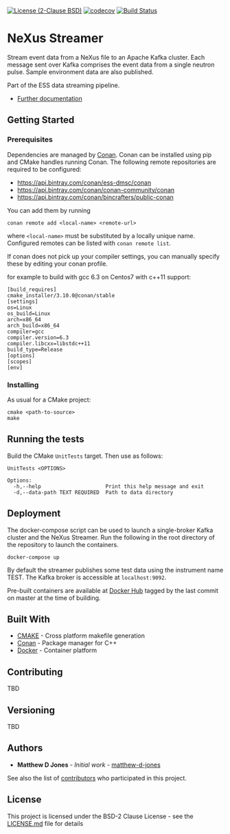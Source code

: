 [![License (2-Clause BSD)](https://img.shields.io/badge/license-BSD%202--Clause-blue.svg)](https://github.com/ess-dmsc/NeXus-Streamer/blob/master/LICENSE) [![codecov](https://codecov.io/gh/ess-dmsc/NeXus-Streamer/branch/master/graph/badge.svg)](https://codecov.io/gh/ess-dmsc/NeXus-Streamer) [![Build Status](https://jenkins.esss.dk/dm/job/ess-dmsc/job/NeXus-Streamer/job/master/badge/icon)](https://jenkins.esss.dk/dm/job/ess-dmsc/job/NeXus-Streamer/job/master/)

# NeXus Streamer
Stream event data from a NeXus file to an Apache Kafka cluster. Each message sent over Kafka comprises the event data from a single neutron pulse. Sample environment data are also published.

Part of the ESS data streaming pipeline.

- [Further documentation](documentation/README.md)

## Getting Started

### Prerequisites
Dependencies are managed by [Conan](https://conan.io/). Conan can be installed using pip and CMake handles running Conan.
The following remote repositories are required to be configured:

- https://api.bintray.com/conan/ess-dmsc/conan
- https://api.bintray.com/conan/conan-community/conan
- https://api.bintray.com/conan/bincrafters/public-conan

You can add them by running
```
conan remote add <local-name> <remote-url>
```
where `<local-name>` must be substituted by a locally unique name. Configured
remotes can be listed with `conan remote list`.

If conan does not pick up your compiler settings, you can manually specify these by editing your conan profile.

for example to build with gcc 6.3 on Centos7 with c++11 support:

```
[build_requires]
cmake_installer/3.10.0@conan/stable
[settings]
os=Linux
os_build=Linux
arch=x86_64
arch_build=x86_64
compiler=gcc
compiler.version=6.3
compiler.libcxx=libstdc++11
build_type=Release
[options]
[scopes]
[env]
```


### Installing
As usual for a CMake project:
```
cmake <path-to-source>
make
```

## Running the tests
Build the CMake `UnitTests` target. Then use as follows:

```
UnitTests <OPTIONS>

Options:
  -h,--help                     Print this help message and exit
  -d,--data-path TEXT REQUIRED  Path to data directory
```

## Deployment

The docker-compose script can be used to launch a single-broker Kafka cluster and the NeXus Streamer.
Run the following in the root directory of the repository to launch the containers.

```
docker-compose up
```
By default the streamer publishes some test data using the instrument name TEST. The Kafka broker is accessible at `localhost:9092`.

Pre-built containers are available at [Docker Hub](https://hub.docker.com/r/screamingudder/nexus-streamer/) tagged by the last commit on master at the time of building.  

## Built With
* [CMAKE](https://cmake.org/) - Cross platform makefile generation
* [Conan](https://conan.io/) - Package manager for C++
* [Docker](https://docker.com) - Container platform

## Contributing
TBD

## Versioning
TBD

## Authors

* **Matthew D Jones** - *Initial work* - [matthew-d-jones](https://github.com/matthew-d-jones)

See also the list of [contributors](https://github.com/ess-dmsc/NeXus-Streamer/graphs/contributors) who participated in this project.

## License

This project is licensed under the BSD-2 Clause License - see the [LICENSE.md](LICENSE.md) file for details
